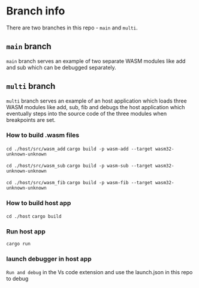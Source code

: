 # Branch info

There are two branches in this repo - `main` and `multi`. 

## `main` branch
`main` branch serves an example of two separate WASM modules like add and sub which can be debugged separately. 

## `multi` branch 
`multi` branch serves an example of an host application which loads three WASM modules like add, sub, fib and debugs the host application which eventually steps into the source code of the three modules when breakpoints are set. 

### How to build .wasm files
`cd ./host/src/wasm_add`
`cargo build -p wasm-add --target wasm32-unknown-unknown`

`cd ./host/src/wasm_sub`
`cargo build -p wasm-sub --target wasm32-unknown-unknown`

`cd ./host/src/wasm_fib`
`cargo build -p wasm-fib --target wasm32-unknown-unknown`

### How to build host app
`cd ./host`
`cargo build`

### Run host app 
`cargo run`

### launch debugger in host app
`Run and debug` in the Vs code extension and use the launch.json in this repo to debug 